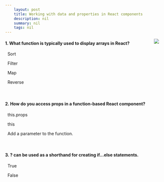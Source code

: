 ```yaml
---
    layout: post
    title: Working with data and properties in React components 
    description: nil
    summary: nil
    tags: nil
---
```



 <a target="_blank" href="https://docs.microsoft.com/en-us/learn/modules/react-work-with-components-and-data/8-knowledge-check/"><i class="fas fa-external-link-alt"></i> </a>
 <img align="right" src="https://docs.microsoft.com/en-us/learn/achievements/react/react-components-data.svg">
####  1. What function is typically used to display arrays in React?


<i class='far fa-square'></i> &nbsp;&nbsp;Sort

<i class='far fa-square'></i> &nbsp;&nbsp;Filter

<i class='fas fa-check-square' style='color: Dodgerblue;'></i> &nbsp;&nbsp;Map

<i class='far fa-square'></i> &nbsp;&nbsp;Reverse
<br />
<br />
<br />

####  2. How do you access props in a function-based React component?


<i class='far fa-square'></i> &nbsp;&nbsp;this.props

<i class='far fa-square'></i> &nbsp;&nbsp;this

<i class='fas fa-check-square' style='color: Dodgerblue;'></i> &nbsp;&nbsp;Add a parameter to the function.
<br />
<br />
<br />

####  3. ? can be used as a shorthand for creating if...else statements.


<i class='fas fa-check-square' style='color: Dodgerblue;'></i> &nbsp;&nbsp;True

<i class='far fa-square'></i> &nbsp;&nbsp;False
<br />
<br />
<br />

